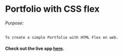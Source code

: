 # Portfolio with CSS flex

###### Purpose:
    To create a simple Portfolio with HTML Flex on web.

#### Check out the live app [here](http://203.193.173.125/buildriseshine/design/profile-with-flex/).
